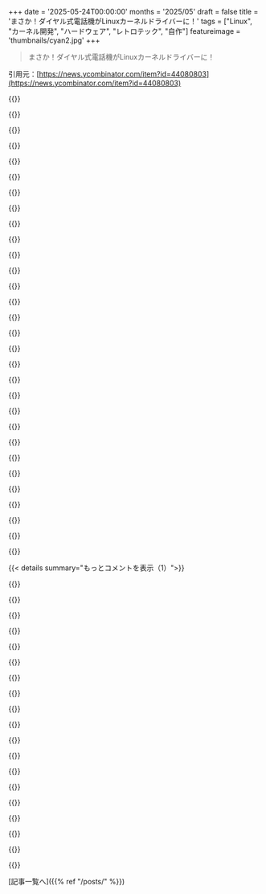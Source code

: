 +++
date = '2025-05-24T00:00:00'
months = '2025/05'
draft = false
title = 'まさか！ダイヤル式電話機がLinuxカーネルドライバーに！'
tags = ["Linux", "カーネル開発", "ハードウェア", "レトロテック", "自作"]
featureimage = 'thumbnails/cyan2.jpg'
+++

> まさか！ダイヤル式電話機がLinuxカーネルドライバーに！

引用元：[https://news.ycombinator.com/item?id=44080803](https://news.ycombinator.com/item?id=44080803)




{{<matomeQuote body="70年代後半、俺のHP41Cでロータリー電話機ダイヤラー作ったんだぜ。圧電ブザーと”synthetic programming”使ってね。名前から電話かけられたんだよ。昔読んだ本の著者、Keith Jarrettさんと偶然会ったんだけど、ミュージシャンじゃない方の彼で、本の話で盛り上がったってエピソードも面白かったな。当時の苦労と技術への愛を感じる話だぜ。https://picclick.com/HP-41-Synthetic-Programming-Made-Easy-b...<br>https://www.hpmuseum.org/prog/synth41.htm" userName="anonymousiam" createdAt="2025/05/24 15:43:50" color="#ff5c5c">}}




{{<matomeQuote body="俺も友達とHP-41Cでダイヤラー作ったよ！どんな電話でも使える短縮ダイヤラーにしてたんだぜ。synthetic programming guideの現物もまだ持ってる。あの頃の電卓はマジでパワフルだったんだ。<br>大学でRF計算のプログラム作って教授に見せたら、テストで電卓使用禁止になったりもしたんだ。後で学科内の縄張り争いだって知って、人間の意思決定は技術だけじゃないって学んだね。" userName="johnea" createdAt="2025/05/25 02:09:53" color="#ff33a1">}}




{{<matomeQuote body="面白い話だな。俺も似た経験あるよ。大学の数学教授に電卓の計算能力見せたら、君は電卓なしでもできるでしょ、って shrug されたんだ。<br>俺もHP-41改造したぜ。ダイヤラー用に外部端子つけたり、磁石でクロックを倍速にする改造とかね。タイミング狂うからダイヤラーと併用はできなかったけど、GTEがESSに変わるまで楽しめたんだ。当時の改造熱が伝わってくる話だぜ。" userName="anonymousiam" createdAt="2025/05/25 02:50:04" color="#ff5733">}}




{{<matomeQuote body="クールなストーリーだね :) 気になってんだけど、そういうのって電卓本体でプログラミングするの？俺はHP49Gでやったことあるけど、ああいう制約された環境で書けたプログラムに誇り持ってたよ。でも41Cの1行ディスプレイはマジで偉業だよね！" userName="jtwaleson" createdAt="2025/05/24 19:31:31" color="">}}




{{<matomeQuote body="HP-41Cが俺の最初のコンピューターだったんだ。周辺機器に数千ドルも使ったよ。当時は他に何もなかったからね。でも結局、プログラム保存した磁気カードも含めて全部手放しちゃったんだ。コード書いたノートはまだあるかもだけど。<br>Synertek SYM-1とかCP/Mシステムも手放して、IMSAI 8080もあげちゃった。今ではコレクタブルらしいけどね。古いシステムは懐かしいけど、使うのは大変だから現代のシステムの方が快適だなって思うよ。" userName="anonymousiam" createdAt="2025/05/25 01:46:57" color="#38d3d3">}}




{{<matomeQuote body="今日に至るまで、俺はHP-41CX電卓のLinuxデスクトップシミュレーターをまだ使ってるぜ！<br>元のウェブサイトはもうオフラインみたいだけど：https://nonpareil.brouhaha.com/<br>でもコードはまだ手に入るよ：https://github.com/brouhaha/nonpareil" userName="johnea" createdAt="2025/05/25 02:21:26" color="">}}




{{<matomeQuote body="nonpareilを見て、試してみることにしたんだ。リストされてない依存関係がいくつかあって、wasm.hを3つのファイルでwasm_y.hに変えなきゃいけなかったし、その後は実行可能ファイル(str2png)実行しようとしてnfsマウントされたファイルシステムではビルドできなかったんだ。結局インストールして動いたよ。めちゃくちゃクールだね！" userName="anonymousiam" createdAt="2025/05/26 05:43:20" color="">}}




{{<matomeQuote body="俺は”realcalc”ってAndroidアプリを使ってるよ。1999年くらいにPalmOS版を最初に買ったんだ。マジで素晴らしいエミュレーターだよ。iPadではFree42を使ってる。<br>デスクトップなら、bcで十分かな。" userName="anonymousiam" createdAt="2025/05/25 02:59:09" color="">}}




{{<matomeQuote body="ロータリー電話機好きなみんなに shameless plug だぜ：俺、自分のロータリー電話機を完全に機能するBluetoothヘッドセットに改造したんだ。ダイヤルで番号かける機能もそのまま使えるぜ。Hackadayにも載ったんだよ。すごいと思わない？<br>https://hackaday.com/2024/10/31/bakelite-to-the-future-a-195...<br>https://blog.waleson.com/2024/10/bakelite-to-future-1950s-ro...<br>Bluetoothテンキー化のアイデアもあるんだ。面白そうだけど、時間がないのが悩みだな。" userName="jtwaleson" createdAt="2025/05/24 19:04:04" color="#45d325">}}




{{<matomeQuote body="いいね！最近はESP32使う方がずっと経済的だよね。でも、まあ、俺はLinux kernel driverをマジで書きたかったんだ ;-)" userName="sephalon" createdAt="2025/05/24 19:11:40" color="#45d325">}}




{{<matomeQuote body="わかるわかる ;) 時間計算したらハードウェアなんて全然かからないよね… キミのハードウェアセットアップ、ちょい見たいな！" userName="jtwaleson" createdAt="2025/05/24 19:26:19" color="">}}




{{<matomeQuote body="iPhoneがまだウワサだった頃、当時のiPodみたいなタッチホイールでロータリーダイヤル復活させたら面白いんじゃね？って提案したんだけど、みんなにバッサリ却下されたんだよ。これのおかげでさ、今やLinuxマシンさえ用意すれば、あのクラシックなロータリーの雰囲気味わえるじゃんか！" userName="mauvehaus" createdAt="2025/05/24 15:24:29" color="#785bff">}}




{{<matomeQuote body="実はキミだけじゃなく、Appleもタッチホイールでのロータリーダイヤル特許持ってたんだ。 https://www.patentlyapple.com/2010/12/apple-wins-patent-for-... Steve Jobsも発明者。俺も同時期にほぼ同じアイデアで特許出願したんだよ（俺のは失効）。SFで飲みすぎた時に同僚に話したアイデアで、特許委員会に送ったら通ったんだ！Steveの特許と似ててウケたと思うけど、違いはあったよ。マーケティングでiPhone関連の特許増やしたかったのかもね。" userName="herodotus" createdAt="2025/05/24 17:36:19" color="#38d3d3">}}




{{<matomeQuote body="これ、マジ好きだわ！ Appleの中に同じアイデア持ってた人がいたってのも、俺もそのアイデア出した時、実はビール何杯か入ってたってのも、どっちも最高すぎ！" userName="mauvehaus" createdAt="2025/05/24 17:53:21" color="">}}




{{<matomeQuote body="もしAppleがiPodにセルラー機能だけつけてアプデしてたら、最低でも1機種でもさ、めっちゃ面白いタイムラインだったろうな。そしたらタイピングはこれ使えるじゃん： https://www.youtube.com/watch?v=9BnLbv6QYcA" userName="spicybright" createdAt="2025/05/24 16:22:40" color="#38d3d3">}}




{{<matomeQuote body="あの動画が16年前に出てて、『Appleがビジネス向けPC作るか見もの』って言ってたけど、今俺が働いてるとこじゃ、Macbookにアプデ送ったらM1チップのは文鎮化するんだよ。M2/M3は大丈夫なのに。macOSが企業環境で使うの、今だに大変なのってマジ”すごい”わ。ビジネスには向かないってネタにされるの、Appleは気にしてないのかもね。" userName="gaudystead" createdAt="2025/05/24 19:19:24" color="">}}




{{<matomeQuote body="ビジネスによるかもだけど、俺はキャリアずっと企業環境でMac使ってるけど問題ゼロだよ。ちゃんと管理されたデバイスならね。アプデ前にテストできない会社が悪いんであって、MacとかWindowsとか関係ない。Apple Silicon Macbookならテストする機種なんて少ないだろ？何世代ものDell/Lenovo/HP混ぜてるWindows環境とは違う。" userName="jmb99" createdAt="2025/05/24 19:38:40" color="#38d3d3">}}




{{<matomeQuote body="これも1年か2年くらい前の動画ね。当時のこういうアイデアがどんだけ新しく見えたか分かるわ。 https://m.youtube.com/watch?v=BGGOn-H7s3Q" userName="afandian" createdAt="2025/05/25 09:51:43" color="">}}




{{<matomeQuote body="たぶん、タッチスクリーンでロータリーダイヤルして電話かけられるアプリ、あるっしょ。" userName="VladVladikoff" createdAt="2025/05/24 15:40:55" color="">}}




{{<matomeQuote body="うろ覚えだけど、appleは電話のUIにめっちゃ厳しくて、それを置き換えるアプリは認めない、みたいな感じだったと思うよ。" userName="woleium" createdAt="2025/05/24 16:11:26" color="">}}




{{<matomeQuote body="ついに誰かがあのダイヤル式電話機をうまく使って、Dark Soulsをクリアしたか！" userName="gchamonlive" createdAt="2025/05/24 13:59:34" color="">}}




{{<matomeQuote body="あんたのおかげで思い出したよ、Dreamcastの釣りコンでSoul Caliburが遊べたこと。" userName="HideousKojima" createdAt="2025/05/24 20:17:05" color="">}}




{{<matomeQuote body="DTMF版が必要だね。オーストラリアに小さいライン給電の箱を作ってる奴がいるんだ。ダイヤル式のパルスをプッシュトーンに変換してくれる。おかげで数年前、POTS配線がない建物に引っ越すまでダイヤル式電話を使え続けられたよ。残念。" userName="reaperducer" createdAt="2025/05/24 15:06:38" color="#ff5c5c">}}




{{<matomeQuote body="FXS/ATAにつないでVoIP電話にする？俺は他の連中と同じように、1920年代のキャンドルスティック電話をこれで今でも使ってるよ。" userName="Daviey" createdAt="2025/05/24 15:46:14" color="#ff5c5c">}}




{{<matomeQuote body="1920年代風のAIオペレーターをハックして、電話を取り次いでもらえたら最高だね。" userName="oneoffcomment" createdAt="2025/05/24 16:49:19" color="">}}




{{<matomeQuote body="これならCisco SPA232D ＋ Asterisk ＋ Deepgramでいけるはずだよ（［０］によると、俺も今テストしたり改良したりしてる）。［０］ https://blog.walledgarden.ai/2025-05-20/wabbit-s2-welcome-to..." userName="bishopsmother" createdAt="2025/05/24 19:16:39" color="#38d3d3">}}




{{<matomeQuote body="FXS/ATAにつないでVoIP電話にする？考えたことはあるけど、手軽さ、コスト、良いハードウェアの組み合わせがちょうどいいVoIPサービスが見つからなかったんだ。" userName="reaperducer" createdAt="2025/05/24 18:13:13" color="">}}




{{<matomeQuote body="その３つの基準は何？ハードウェアならパルスダイヤル対応のこれらで十分だよ（例：Minitar MVA11A、Grandstream HT502など多数）。出典はリンク見てね。手軽さとコストは国によるけどほぼ無料で接続できることも。あんたの基準は何なの？" userName="Daviey" createdAt="2025/05/24 18:20:51" color="#38d3d3">}}




{{<matomeQuote body="最後に調べたのは４年以上前。おすすめのU.S.サービスは何？年数回しか使わないから安さが大事だけど、嫁さんも使うから信頼性も大事。月10ドルくらいが理想だな。前のコメントのリストは７年前で、載ってるうち一つしか今は手に入らないんだ。" userName="reaperducer" createdAt="2025/05/24 19:14:50" color="">}}




{{<matomeQuote body="俺はhttps://voip.msで家の”固定電話”を運用してるよ。長年使ってる番号維持用。大事なアカウントや携帯にかけられたくない相手に教えてる。４～５ヶ月ごとにUSD ＄20チャージかな（１日あたり着信３～５件、発信は週に１～２件くらい）。ATAアダプターは手頃でvoip.msに直結できるはず。俺はFreePBX経由で使ってるけどね。" userName="jasonjayr" createdAt="2025/05/24 19:31:09" color="#38d3d3">}}




{{< details summary="もっとコメントを表示（1）">}}

{{<matomeQuote body="めっちゃいいね！こういう必要最低限のドライバー実装、大好きだよ。コードは少しで済むけど、カーネルの知識はたくさん必要だってわかるね。<br>Rustで再実装しようと思ったけど、まだ必要なバインディングがなくて残念。もし書く気があるなら、その経験をブログに書いたら面白そうだね。" userName="jeroenhd" createdAt="2025/05/24 13:27:22" color="#ff33a1">}}




{{<matomeQuote body="残念ながら、今すぐRustバインディングがあるのはほんの一握りのサブシステムAPIだけなんだ。だから、何か意味のあることを書けるほどは進まなかったよ。もしかしたら来年にはサポートが成熟して、Rustでの再実装が実現可能になるかもね。そうなったら喜んで僕の経験について書くよ" userName="sephalon" createdAt="2025/05/24 18:29:19" color="">}}




{{<matomeQuote body="これを読んで、30年くらい前にあったロータリー電話の経験を思い出したよ。直接ロータリー電話を使ったわけじゃないけど、互換性のある電話網の話なんだ。<br>話を繰り返すより、ここにリンクするね：https://news.ycombinator.com/item?id=40391220<br>もし誰か興味をそそられたら、それはドアへの大きなノックと…”San Jose Police！ Open up！”だった、ってさ。" userName="Stratoscope" createdAt="2025/05/25 03:51:55" color="">}}




{{<matomeQuote body="その話、聞き覚えあるなと思って、112が911にリダイレクトされること（まさに112の方がダイヤルしやすかったから）についてコメントしようとしたんだ。そしたら、1年前に初めてその投稿を見たときに同じことコメントしてたって気づいたよ。" userName="satiric" createdAt="2025/05/25 17:42:59" color="">}}




{{<matomeQuote body="FWIWだけど、PSTNは全部パルスダイヤリングと互換性があったか、今もあると思うよ。" userName="pram" createdAt="2025/05/25 06:26:04" color="">}}




{{<matomeQuote body="これ読んで、シアトルのConnections MuseumにいるSarahが、Linux上のAsteriskソフトPBXが古い電話交換機のpre-DTMF回線と話せるように、ドライバーを書いたことを思い出したよ。<br>動画はこちら：https://www.youtube.com/watch?v=35N5vKKGDy8" userName="kevvok" createdAt="2025/05/24 22:25:48" color="">}}




{{<matomeQuote body="面白い歴史的な事実だけど、ニュージーランドのロータリー電話機は数字とパルス数のマッピングが逆だったんだ。ここではパルス数は10-数字だったんだよ。" userName="bacon_waffle" createdAt="2025/05/24 20:19:35" color="">}}




{{<matomeQuote body="それには深い技術的な理由もあったんだ。知ってる人はもうほとんどいないと思うから、知識が失われないようにHNで共有するね。<br>ロータリー交換機っていう初期の機械式交換機があって、クラッチの摩耗が問題だったんだ。ニュージーランドは既存の番号計画があったんだけど、賢い人がダイヤル1を9パルスにすれば摩耗が減ると計算したんだ。そこから始まったらしい。<br>ノルウェーも同じ設定だったかも、ってさ。" userName="niccl" createdAt="2025/05/24 20:46:45" color="#45d325">}}




{{<matomeQuote body="これありがとう。僕はKiwiで、なんで僕たちだけ違ったのか不思議だったんだ。<br>友達がオーストラリアからプッシュボタン式やコードレス電話機を持ってき始めたとき、キーパッドの配線をいくつか逆にするだけでNZのナンバリングに変換できたんだ。これらはDTMFよりずっと前にパルスを生成してたんだよ。" userName="ztetranz" createdAt="2025/05/25 00:23:45" color="#ff5c5c">}}




{{<matomeQuote body="その理由のためにドライバーは代替キーコードマッピングをサポートしてるんだけど、君のコメントを読むまでパルス順序が逆になった動機は知らなかったよ。ありがとう！" userName="sephalon" createdAt="2025/05/25 13:10:29" color="">}}




{{<matomeQuote body="記事開いたらちょうどダイヤル式電話機を分解してた（ゼンマイ巻き直し中）．ナイスな偶然じゃん！" userName="CodeBeater" createdAt="2025/05/24 15:10:54" color="">}}




{{<matomeQuote body="本気で聞きたいんだけどさ、電話機どれくらい机の上で分解されたままなの？もし俺みたいだったらさ、たぶん2年くらいかな；）．" userName="jermaustin1" createdAt="2025/05/24 15:19:29" color="">}}




{{<matomeQuote body="俺のはちょっと前にモバイル化したよ：https://www.stavros.io/posts/irotary-saga/" userName="stavros" createdAt="2025/05/24 15:43:54" color="#ff33a1">}}




{{<matomeQuote body="”GSM shield”（https://www.stavros.io/posts/irotary-saga/#:~:text=GSM%20shi...）のリンク先、たぶん乗っ取られてるみたいだから、スナップショット（https://web.archive.org/web/20150524if_/www.gsmlib.org/）に置き換えた方がいいかもよ．" userName="nicolaslegland" createdAt="2025/05/24 16:50:44" color="#ff5c5c">}}




{{<matomeQuote body="いや、ほんと2日経ってないくらいだよ．あの電話機、今でも現役でさ、たまに固定電話からかける時にパルス信号でダイヤルしてるんだ．" userName="CodeBeater" createdAt="2025/05/24 22:52:34" color="">}}




{{<matomeQuote body="これ思い出させてくれたんだけどさ、Hayes compatible modemがあれば、ATDP（通常のATDTじゃなくて）でトーン信号じゃなくてダイヤル信号でかけられたんだよね．" userName="rcakebread" createdAt="2025/05/24 22:07:24" color="#45d325">}}




{{<matomeQuote body="俺はLinuxでBluetooth audioがちゃんと動くか、glibcで完全なUTF-8 supportの方がいいな．" userName="tempodox" createdAt="2025/05/25 11:40:55" color="">}}




{{<matomeQuote body="この人は自分のやりたいことのために頑張って作り上げたんだよ．さあ、今度は君の番だ！自分が求める変化を君自身が作り出すんだ．" userName="kstrauser" createdAt="2025/05/25 15:29:29" color="">}}

{{</details>}}



[記事一覧へ]({{% ref "/posts/" %}})
